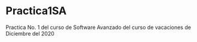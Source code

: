 # Practica1SA
Practica No. 1 del curso de Software Avanzado del curso de vacaciones de Diciembre del 2020
